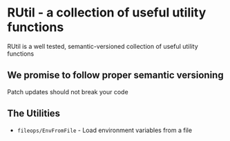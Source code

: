 # RUtil - a collection of useful utility functions
RUtil is a well tested, semantic-versioned collection of useful utility functions

## We promise to follow proper semantic versioning
Patch updates should not break your code

## The Utilities

- `fileops/EnvFromFile` - Load environment variables from a file